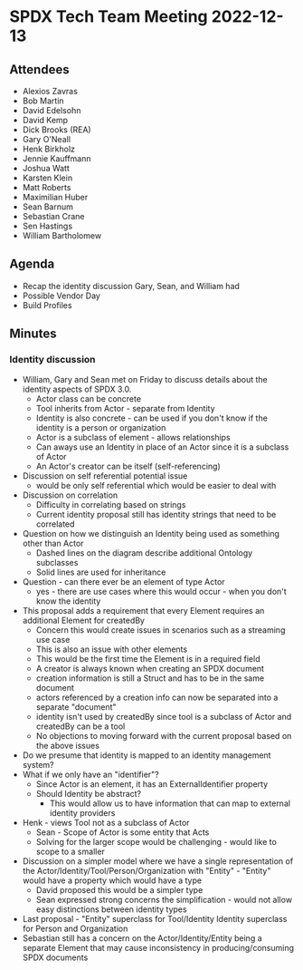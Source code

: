 # SPDX Tech Team Meeting 2022-12-13
## Attendees
* Alexios Zavras
* Bob Martin
* David Edelsohn
* David Kemp
* Dick Brooks (REA)
* Gary O'Neall
* Henk Birkholz
* Jennie Kauffmann
* Joshua Watt
* Karsten Klein
* Matt Roberts
* Maximilian Huber
* Sean Barnum
* Sebastian Crane
* Sen Hastings
* William Bartholomew

## Agenda
* Recap the identity discussion Gary, Sean, and William had
* Possible Vendor Day
* Build Profiles

## Minutes

### Identity discussion
* William, Gary and Sean met on Friday to discuss details about the identity aspects of SPDX 3.0.
  * Actor class can be concrete
  * Tool inherits from Actor - separate from Identity
  * Identity is also concrete - can be used if you don't know if the identity is a person or organization
  * Actor is a subclass of element - allows relationships
  * Can aways use an Identity in place of an Actor since it is a subclass of Actor
  * An Actor's creator can be itself (self-referencing)
* Discussion on self referential potential issue
  * would be only self referential which would be easier to deal with
* Discussion on correlation
  * Difficulty in correlating based on strings
  * Current identity proposal still has identity strings that need to be correlated
* Question on how we distinguish an Identity being used as something other than Actor
  * Dashed lines on the diagram describe additional Ontology subclasses
  * Solid lines are used for inheritance
* Question - can there ever be an element of type Actor
  * yes - there are use cases where this would occur - when you don't know the identity
* This proposal adds a requirement that every Element requires an additional Element for createdBy
  * Concern this would create issues in scenarios such as a streaming use case
  * This is also an issue with other elements
  * This would be the first time the Element is in a required field
  * A creator is always known when creating an SPDX document
  * creation information is still a Struct and has to be in the same document
  * actors referenced by a creation info can now be separated into a separate "document"
  * identity isn't used by createdBy since tool is a subclass of Actor and createdBy can be a tool
  * No objections to moving forward with the current proposal based on the above issues
* Do we presume that identity is mapped to an identity management system?
* What if we only have an "identifier"?
  * Since Actor is an element, it has an ExternalIdentifier property
  * Should Identity be abstract?
    * This would allow us to have information that can map to external identity providers
* Henk - views Tool not as a subclass of Actor
  * Sean - Scope of Actor is some entity that Acts
  * Solving for the larger scope would be challenging - would like to scope to a smaller
* Discussion on a simpler model where we have a single representation of the Actor/Identity/Tool/Person/Organization with "Entity" - "Entity" would have a property which would have a type
  * David proposed this would be a simpler type
  * Sean expressed strong concerns the simplification - would not allow easy distinctions between identity types
* Last proposal - "Entity" superclass for Tool/Identity Identity superclass for Person and Organization
* Sebastian still has a concern on the Actor/Identity/Entity being a separate Element that may cause inconsistency in producing/consuming SPDX documents
